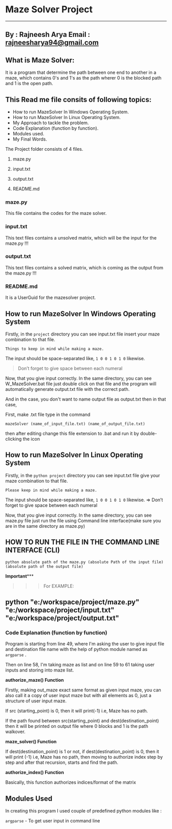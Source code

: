 # Maze Solver Project
---
By : Rajneesh Arya
Email : rajneesharya94@gmail.com
---

## What is Maze Solver:

It is a program that determine the path between one end to another in a maze, which contains 0's and 1's as the path wherer 0 is the blocked path and 1 is the open path.

## This Read me file consits of following topics:
- How to run MazeSolver In Windows Operating System.
- How to run MazeSolver In Linux Operating System.
- My Approach to tackle the problem.
- Code Explanation (function by function).
- Modules used.
- My Final Words.

The Project folder consists of 4 files.

1. maze.py

2. input.txt

3. output.txt

4. README.md




### maze.py
This file contains the codes for the maze solver.

### input.txt
This text files contains a unsolved matrix, which will be the input for the maze.py !!!

### output.txt
This text files contains a solved matrix, which is coming as the output from the maze.py !!!

### README.md 
It is a UserGuid for the mazesolver project.

## How to run MazeSolver In Windows Operating System

Firstly, in the `project` directory you can see input.txt file insert your maze combination to that file.

`Things to keep in mind while making a maze.`

The input should be space-separated like, `1 0 0 1 0 1 0` likewise.
>Don’t forget to give space between each numeral

Now, that you give input correctly. In the same directory, you can see W_MazeSolver.bat file just double click on that file and the program will automatically generate output.txt file with the correct path.

And in the case, you don't want to name output file as output.txt then in that case,

First, make .txt file type in the command

`mazeSolver (name_of_input_file.txt) (name_of_output_file.txt)`

then after editing change this file extension to .bat and run it by double-clicking the icon

## How to run MazeSolver In Linux Operating System

Firstly, in the `python project` directory you can see input.txt file give your maze combination to that file.

`Please keep in mind while making a maze.`

The input should be space-separated like, `1 0 0 1 0 1 0` likewise.
=> Don’t forget to give space between each numeral

Now, that you give input correctly. In the same directory, you can see maze.py file just run the file using Command line interface(make sure you are in the same directory as maze.py)

## HOW TO RUN THE FILE IN THE COMMAND LINE INTERFACE (CLI)
`python absolute path of the maze.py (absolute Path of the input file) (absolute path of the output file)`

******Important*********

>>>For EXAMPLE:
## python "e:/workspace/project/maze.py" "e:/workspace/project/input.txt" "e:/workspace/project/output.txt" 


### Code Explanation (function by function)

Program is starting from line 49, where I'm asking the user to give input file and destination file name with the help of python module named as `argparse` .

Then on line 58, I'm taking maze as list and on line 59 to 61 taking user inputs and storing into maze list.

**authorize_maze() Function**

Firstly, making out_maze exact same format as given input maze, you can also call it a copy of user input maze but with all elements as 0, just a structure of user input maze.

If src (starting_point) is 0, then it will print(-1) i.e, Maze has no path.

If the path found between src(starting_point) and dest(destination_point) then it will be printed on output file where 0 blocks and 1 is the path walkover.

**maze_solver() Function**

If dest(destination_point) is 1 or not, if dest(destination_point) is 0, then it will print (-1) i.e, Maze has no path, then moving to authorize index step by step and after that recursion, starts and find the path.

**authorize_index() Function**

Basically, this function authorizes indices/format of the matrix


## Modules Used

In creating this program I used couple of predefined python modules like :

`argparse` - To get user input in command line

